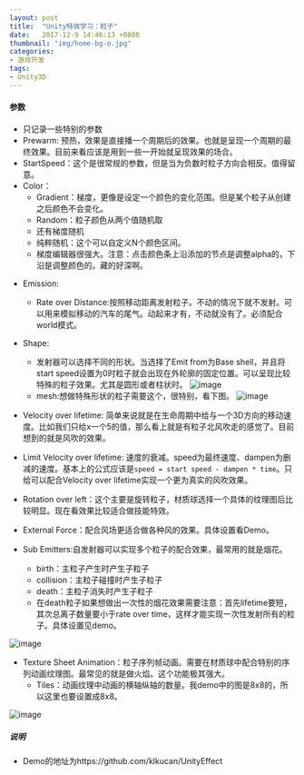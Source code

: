 ```yaml
---
layout: post
title:  "Unity特效学习：粒子"
date:   2017-12-9 14:46:13 +0800
thumbnail: "img/home-bg-o.jpg"
categories: 
- 游戏开发
tags:
- Unity3D
---
```


#### 参数
- 只记录一些特别的参数
- Prewarm: 预热，效果是直接播一个周期后的效果。也就是呈现一个周期的最终效果。目前来看应该是用到一些一开始就呈现效果的场合。
- StartSpeed：这个是很常规的参数，但是当为负数时粒子方向会相反。值得留意。
- Color：
    - Gradient：梯度，更像是设定一个颜色的变化范围。但是某个粒子从创建之后颜色不会变化。
    - Random：粒子颜色从两个值随机取
    - 还有梯度随机
    - 纯粹随机：这个可以自定义N个颜色区间。
    - 梯度编辑器很强大。注意：点击颜色条上沿添加的节点是调整alpha的，下沿是调整颜色的。藏的好深啊。

<!--more-->

- Emission:
    - Rate over Distance:按照移动距离发射粒子。不动的情况下就不发射。可以用来模拟移动的汽车的尾气。动起来才有，不动就没有了。必须配合world模式。
- Shape:
    - 发射器可以选择不同的形状。当选择了Emit from为Base shell，并且将start speed设置为0时粒子就会出现在外轮廓的固定位置。可以呈现比较特殊的粒子效果。尤其是圆形或者柱状时。
![image](http://imglf5.nosdn.127.net/img/Nld0N0tacnNuUG41dzJIUXdRQVJiLythcEdyaE01eGtmc0RPdjltcXZYSTRyNm5veW9yd0JBPT0.jpg?imageView&thumbnail=1809y511&type=jpg&quality=96&stripmeta=0&type=jpg)
    - mesh:想做特殊形状的粒子需要这个，很特别，看下图。
![image](http://imglf3.nosdn.127.net/img/Nld0N0tacnNuUG41dzJIUXdRQVJiMGdNdDdZMkVPS25yYmdwRU1rVHVRYnVLV0ZBbjlKdzJRPT0.jpg?imageView&thumbnail=1699y586&type=jpg&quality=96&stripmeta=0&type=jpg)

- Velocity over lifetime: 简单来说就是在生命周期中给与一个3D方向的移动速度。比如我们只给x一个5的值，那么看上就是有粒子北风吹走的感觉了。目前想到的就是风吹的效果。
- Limit Velocity over lifetime: 速度的衰减。speed为最终速度、dampen为删减的速度。基本上的公式应该是`speed = start speed - dampen * time`。只给可以配合Velocity over lifetime实现一个更为真实的风吹效果。
- Rotation over left：这个主要是旋转粒子，材质球选择一个具体的纹理图后比较明显。现在看效果比较适合做技能特效。
- External Force：配合风场更适合做各种风的效果。具体设置看Demo。

- Sub Emitters:自发射器可以实现多个粒子的配合效果，最常用的就是烟花。
    - birth：主粒子产生时产生子粒子
    - collision：主粒子碰撞时产生子粒子
    - death：主粒子消失时产生子粒子
    - 在death粒子如果想做出一次性的烟花效果需要注意：首先lifetime要短，其次总离子数量要小于rate over time，这样才能实现一次性发射所有的粒子。具体设置见demo。

![image](http://imglf6.nosdn.127.net/img/Nld0N0tacnNuUG41dzJIUXdRQVJiNWJCd0ROTUNyb2lpeXhrZDRDMVQvakgxbGNQTVl3WEV3PT0.jpg?imageView&thumbnail=1680x0&quality=96&stripmeta=0&type=jpg)

- Texture Sheet Animation：粒子序列帧动画。需要在材质球中配合特别的序列动画纹理图。最常见的就是做火焰。这个功能极其强大。
    - Tiles：动画纹理中动画的横轴纵轴的数量。我demo中的图是8x8的，所以这里也要设置成8x8。

![image](http://imglf3.nosdn.127.net/img/Nld0N0tacnNuUG41dzJIUXdRQVJiMEhQMGlNckU0WFJ1MWt4eldWQzlyYSsrbWE0OU1oeCtRPT0.jpg?imageView&thumbnail=1680x0&quality=96&stripmeta=0&type=jpg)


##### 说明
- Demo的地址为https://github.com/klkucan/UnityEffect
